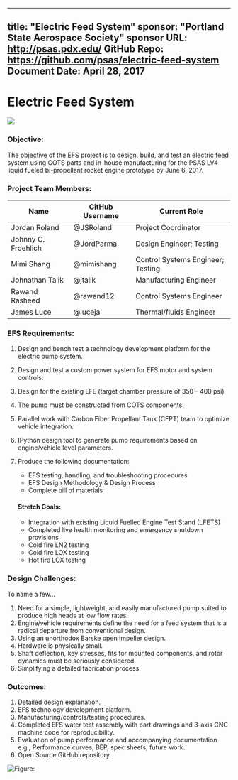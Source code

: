 
---
title: "Electric Feed System"
sponsor: "Portland State Aerospace Society"
sponsor URL: http://psas.pdx.edu/
GitHub Repo: https://github.com/psas/electric-feed-system
Document Date: April 28, 2017
---


# Electric Feed System

![](https://github.com/psas/electric-feed-system/blob/master/Documentation/Images/team5.PNG)

### Objective:

The objective of the EFS project is to design, build, and test an electric feed system using COTS parts and in-house manufacturing for the PSAS LV4 liquid fueled bi-propellant rocket engine prototype by June 6, 2017.

### Project Team Members:

Name                | GitHub Username | Current Role
--------------------|-----------------|-----------------------------------
Jordan Roland       | @JSRoland       | Project Coordinator
Johnny C. Froehlich | @JordParma      | Design Engineer; Testing
Mimi Shang          | @mimishang      | Control Systems Engineer; Testing
Johnathan Talik     | @jtalik         | Manufacturing Engineer
Rawand Rasheed      | @rawand12       | Control Systems Engineer
James Luce          | @luceja         | Thermal/fluids Engineer

### EFS Requirements:

1. Design and bench test a technology development platform for the electric pump system.
2. Design and test a custom power system for EFS motor and system controls.
3. Design for the existing LFE (target chamber pressure of 350 - 400 psi)
4. The pump must be constructed from COTS components.
5. Parallel work with Carbon Fiber Propellant Tank (CFPT) team to optimize vehicle integration.
6. IPython design tool to generate pump requirements based on engine/vehicle level parameters.    
7. Produce the following documentation:
    - EFS testing, handling, and troubleshooting procedures
	- EFS Design Methodology & Design Process
    - Complete bill of materials

    #### Stretch Goals:
    - Integration with existing Liquid Fuelled Engine Test Stand (LFETS)
    - Completed live health monitoring and emergency shutdown provisions
    - Cold fire LN2 testing
    - Cold fire LOX testing
    - Hot  fire LOX testing

### Design Challenges:

To name a few...
1. Need for a simple, lightweight, and easily manufactured pump suited to produce high heads at low flow  rates.
2. Engine/vehicle requirements define the need for a feed system that is a radical departure from conventional design.
3. Using an unorthodox Barske open impeller design.
4. Hardware is physically small.
5. Shaft deflection, key stresses, fits for mounted components, and rotor dynamics must be seriously considered.
6. Simplifying a detailed fabrication process.

### Outcomes:

1. Detailed design explanation.
2. EFS technology development platform.
3. Manufacturing/controls/testing procedures.
4. Completed EFS water test assembly with part drawings and 3-axis CNC machine code for reproducibility.
5. Evaluation of pump performance and accompanying documentation e.g., Performance curves, BEP, spec sheets, future work.
6. Open Source GitHub repository.



![Figure: ](https://github.com/psas/electric-feed-system/blob/master/Documentation/Images/Impellers.PNG)
